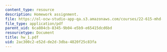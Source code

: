 ```yaml
---
content_type: resource
description: Homework assignment.
file: https://ol-ocw-studio-app-qa.s3.amazonaws.com/courses/22-615-mhd-theory-of-fusion-systems-spring-2007/2ac300c2e52dde2d3dba4820f25c83fa_hw_1.pdf
file_type: application/pdf
parent_uid: 6ca804cb-8345-9b04-e5b9-e65415dcd6bd
resourcetype: Document
title: hw_1.pdf
uid: 2ac300c2-e52d-de2d-3dba-4820f25c83fa
---
```


